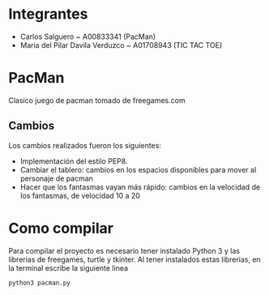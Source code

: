 # Integrantes

- Carlos Salguero ~ A00833341 (PacMan)
- Maria del Pilar Davila Verduzco ~ A01708943 (TIC TAC TOE)

# PacMan

Clasico juego de pacman tomado de freegames.com

## Cambios

Los cambios realizados fueron los siguientes:

- Implementación del estilo PEP8.
- Cambiar el tablero: cambios en los espacios disponibles para mover al personaje de pacman
- Hacer que los fantasmas vayan más rápido: cambios en la velocidad de los fantasmas, de velocidad 10 a 20

# Como compilar

Para compilar el proyecto es necesario tener instalado Python 3 y las librerias de freegames, turtle y tkinter. Al tener instalados estas librerias, en la terminal escribe la siguiente linea

```
python3 pacman.py
```
